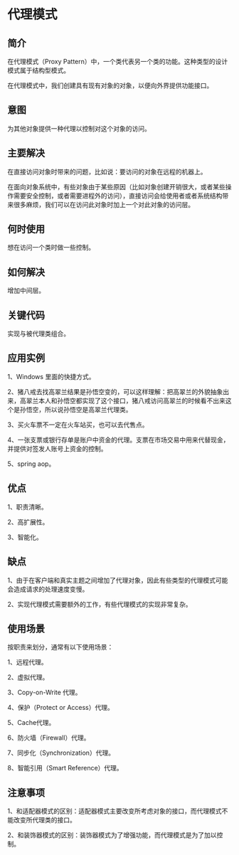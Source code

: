 # 代理模式

## 简介

在代理模式（Proxy Pattern）中，一个类代表另一个类的功能。这种类型的设计模式属于结构型模式。

在代理模式中，我们创建具有现有对象的对象，以便向外界提供功能接口。

## 意图

为其他对象提供一种代理以控制对这个对象的访问。

## 主要解决

在直接访问对象时带来的问题，比如说：要访问的对象在远程的机器上。

在面向对象系统中，有些对象由于某些原因（比如对象创建开销很大，或者某些操作需要安全控制，或者需要进程外的访问），直接访问会给使用者或者系统结构带来很多麻烦，我们可以在访问此对象时加上一个对此对象的访问层。

## 何时使用

想在访问一个类时做一些控制。

## 如何解决

增加中间层。

## 关键代码

实现与被代理类组合。

## 应用实例

1、Windows 里面的快捷方式。 

2、猪八戒去找高翠兰结果是孙悟空变的，可以这样理解：把高翠兰的外貌抽象出来，高翠兰本人和孙悟空都实现了这个接口，猪八戒访问高翠兰的时候看不出来这个是孙悟空，所以说孙悟空是高翠兰代理类。 

3、买火车票不一定在火车站买，也可以去代售点。 

4、一张支票或银行存单是账户中资金的代理。支票在市场交易中用来代替现金，并提供对签发人账号上资金的控制。 

5、spring aop。

## 优点

1、职责清晰。 

2、高扩展性。 

3、智能化。

## 缺点

1、由于在客户端和真实主题之间增加了代理对象，因此有些类型的代理模式可能会造成请求的处理速度变慢。 

2、实现代理模式需要额外的工作，有些代理模式的实现非常复杂。

## 使用场景

按职责来划分，通常有以下使用场景： 

1、远程代理。 

2、虚拟代理。 

3、Copy-on-Write 代理。 

4、保护（Protect or Access）代理。 

5、Cache代理。 

6、防火墙（Firewall）代理。 

7、同步化（Synchronization）代理。 

8、智能引用（Smart Reference）代理。

## 注意事项

1、和适配器模式的区别：适配器模式主要改变所考虑对象的接口，而代理模式不能改变所代理类的接口。 

2、和装饰器模式的区别：装饰器模式为了增强功能，而代理模式是为了加以控制。










